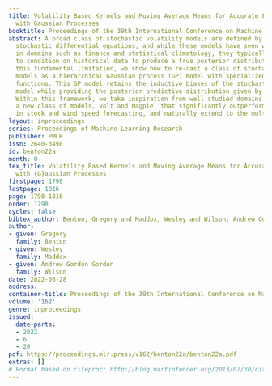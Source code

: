 ```yaml
---
title: Volatility Based Kernels and Moving Average Means for Accurate Forecasting
  with Gaussian Processes
booktitle: Proceedings of the 39th International Conference on Machine Learning
abstract: A broad class of stochastic volatility models are defined by systems of
  stochastic differential equations, and while these models have seen widespread success
  in domains such as finance and statistical climatology, they typically lack an ability
  to condition on historical data to produce a true posterior distribution. To address
  this fundamental limitation, we show how to re-cast a class of stochastic volatility
  models as a hierarchical Gaussian process (GP) model with specialized covariance
  functions. This GP model retains the inductive biases of the stochastic volatility
  model while providing the posterior predictive distribution given by GP inference.
  Within this framework, we take inspiration from well studied domains to introduce
  a new class of models, Volt and Magpie, that significantly outperform baselines
  in stock and wind speed forecasting, and naturally extend to the multitask setting.
layout: inproceedings
series: Proceedings of Machine Learning Research
publisher: PMLR
issn: 2640-3498
id: benton22a
month: 0
tex_title: Volatility Based Kernels and Moving Average Means for Accurate Forecasting
  with {G}aussian Processes
firstpage: 1798
lastpage: 1816
page: 1798-1816
order: 1798
cycles: false
bibtex_author: Benton, Gregory and Maddox, Wesley and Wilson, Andrew Gordon Gordon
author:
- given: Gregory
  family: Benton
- given: Wesley
  family: Maddox
- given: Andrew Gordon Gordon
  family: Wilson
date: 2022-06-28
address:
container-title: Proceedings of the 39th International Conference on Machine Learning
volume: '162'
genre: inproceedings
issued:
  date-parts:
  - 2022
  - 6
  - 28
pdf: https://proceedings.mlr.press/v162/benton22a/benton22a.pdf
extras: []
# Format based on citeproc: http://blog.martinfenner.org/2013/07/30/citeproc-yaml-for-bibliographies/
---
```

